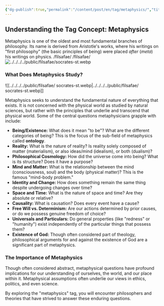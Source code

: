 ```yaml
---
{"dg-publish":true,"permalink":"/content/post/en/tag/metaphysics/","title":"Metaphysics"}
---
```



## Understanding the Tag Concept: Metaphysics

Metaphysics is one of the oldest and most fundamental branches of philosophy. Its name is derived from Aristotle's works, where his writings on "first philosophy" (the basic principles of being) were placed *after* (*meta*) his writings on physics.
/filsafae/ 
/filsafae/ 
![../../../../public/filsafae/socrates-st.webp](/img/user/public/filsafae/socrates-st.webp)
### What Does Metaphysics Study?
![[../../../../public/filsafae/  socrates-st.webp\|../../../../public/filsafae/  socrates-st.webp]]


Metaphysics seeks to understand the fundamental nature of everything that exists. It is not concerned with the physical world as studied by natural sciences, but rather with the principles that underlie and transcend that physical world. Some of the central questions metaphysicians grapple with include:

* **Being/Existence:** What does it mean "to be"? What are the different categories of being? This is the focus of the sub-field of metaphysics called **ontology**.
* **Reality:** What is the nature of reality? Is reality solely composed of matter (materialism), or also ideas/mind (idealism), or both (dualism)?
* **Philosophical Cosmology:** How did the universe come into being? What is its structure? Does it have a purpose?
* **Mind and Matter:** What is the relationship between the mind (consciousness, soul) and the body (physical matter)? This is the famous "mind-body problem."
* **Identity and Change:** How does something remain the same thing despite undergoing changes over time?
* **Space and Time:** What is the nature of space and time? Are they absolute or relative?
* **Causality:** What is causation? Does every event have a cause?
* **Free Will vs. Determinism:** Are our actions determined by prior causes, or do we possess genuine freedom of choice?
* **Universals and Particulars:** Do general properties (like "redness" or "humanity") exist independently of the particular things that possess them?
* **Existence of God:** Though often considered part of theology, philosophical arguments for and against the existence of God are a significant part of metaphysics.

### The Importance of Metaphysics

Though often considered abstract, metaphysical questions have profound implications for our understanding of ourselves, the world, and our place within it. Metaphysical assumptions often underlie our views in ethics, politics, and even science.

By exploring the "metaphysics" tag, you will encounter philosophers and theories that have strived to answer these enduring questions.